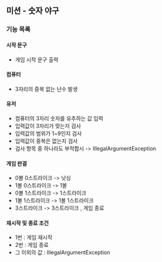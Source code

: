 ## 미션 - 숫자 야구

### 기능 목록

#### 시작 문구

- 게임 시작 문구 출력

#### 컴퓨터

- 3자리의 중복 없는 난수 발생

#### 유저

- 컴퓨터의 3자리 숫자를 유추하는 값 입력
- 입력값이 3자리가 맞는지 검사
- 입력값의 범위가 1~9인지 검사
- 입력값이 중복은 없는지 검사
- 검사 항목 중 하나라도 부적합시 -> IllegalArgumentException

#### 게임 판결

- 0볼 0스트라이크 -> 낫싱
- 1볼 0스트라이크 -> 1볼
- 0볼 1스트라이크 -> 1스트라이크
- 1볼 1스트라이크 -> 1볼 1스트라이크
- 3스트라이크 -> 3스트라이크 , 게임 종료

#### 재시작 및 종료 조건

- 1번 : 게임 재시작
- 2번 : 게임 종료
- 그 이외의 값 : IllegalArgumentException

